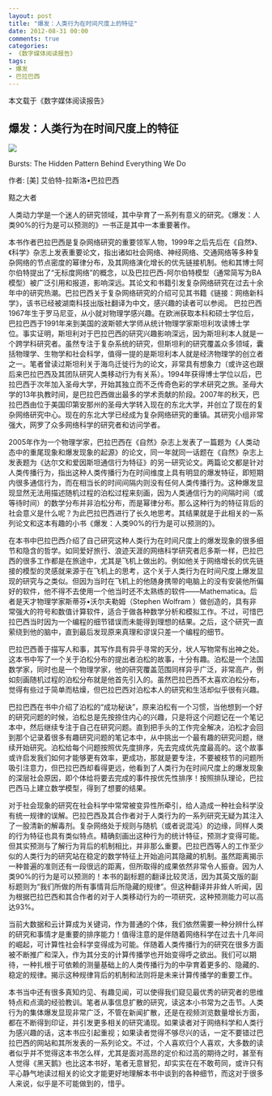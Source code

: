 ```yaml
---
layout: post
title: "爆发：人类行为在时间尺度上的特征"
date: 2012-08-31 00:00
comments: true
categories: 
- 《数字媒体阅读报告》
tags:
- 爆发
- 巴拉巴西
---
```



本文载于《数字媒体阅读报告》 

## 爆发：人类行为在时间尺度上的特征

    
![](http://crowdbehaviordotorg.files.wordpress.com/2011/11/burst-the-hidden-pattern-behind-everything-we-do.jpg)

 Bursts: The Hidden Pattern Behind Everything We Do

作者: [美] 艾伯特-拉斯洛•巴拉巴西

黠之大者 

人类动力学是一个迷人的研究领域，其中孕育了一系列有意义的研究。《爆发：人类90%的行为是可以预测的》一书正是其中一本重要著作。

本书作者巴拉巴西是复杂网络研究的重要领军人物，1999年之后先后在《自然》、《科学》杂志上发表重要论文，指出诸如社会网络、神经网络、交通网络等多种复杂网络的节点密度的幂律分布，及其网络演化增长的优先链接机制。他和其博士阿尔伯特提出了“无标度网络”的概念，以及巴拉巴西-阿尔伯特模型（通常简写为BA模型）被广泛引用和报道，影响深远。其论文和书籍引发复杂网络研究在过去十余年中的研究热潮。巴拉巴西关于复杂网络研究的介绍可见其书籍《链接：网络新科学》，该书已经被湖南科技出版社翻译为中文，感兴趣的读者可以参阅。
巴拉巴西1967年生于罗马尼亚，从小就对物理学感兴趣。在欧洲获取本科和硕士学位后，巴拉巴西于1991年来到美国的波斯顿大学师从统计物理学家斯坦利攻读博士学位。事实证明，斯坦利对于巴拉巴西的研究兴趣影响深远，因为斯坦利本人就是一个跨学科研究者。虽然专注于复杂系统的研究，但斯坦利的研究覆盖众多领域，囊括物理学、生物学和社会科学，值得一提的是斯坦利本人就是经济物理学的创立者之一。笔者曾读过斯坦利关于海鸟迁徙行为的论文，非常具有想象力（或许这也跟后来巴拉巴西及其团队研究人类移动行为有关系）。1994年获得博士学位以后，巴拉巴西于次年加入圣母大学，开始其独立而不乏传奇色彩的学术研究之旅。圣母大学的13年执教时间，是巴拉巴西做出最多的学术贡献的阶段。2007年的秋天，巴拉巴西由位于美国印第安那州的圣母大学转入现在的东北大学，并创立了现在的复杂网络研究中心。现在的东北大学已经成为复杂网络研究的重镇。其研究小组非常强大，网罗了众多网络科学的研究者和访问学者。

2005年作为一个物理学家，巴拉巴西在《自然》杂志上发表了一篇题为《人类动态中的重尾现象和爆发现象的起源》的论文，同一年就同一话题在《自然》杂志上发表题为《达尔文和爱因斯坦通信行为特征》的另一研究论文。两篇论文都是针对人类传播行为，指出这种人类传播行为在时间维度上具有明显的爆发特征，即短期内很多通信行为，而在相当长的时间间隔内则没有任何人类传播行为。这种爆发显现显然无法用描述随机过程的泊松过程来刻画，因为人类通信行为的间隔时间（或等待时间）的数学分布并非泊松分布，而是幂律分布。那么这种行为的特征背后的社会意义是什么呢？为此巴拉巴西进行了长久地思考。其结果就是于此相关的一系列论文和这本有趣的小书《爆发：人类90%的行为是可以预测的》。

在本书中巴拉巴西介绍了自己研究这种人类行为在时间尺度上的爆发现象的很多细节和隐含的哲学。如同爱好旅行、浪迹天涯的网络科学研究者厄多斯一样，巴拉巴西的很多工作都是在旅途中，尤其是飞机上做出的。例如他关于网络增长的优先链接的模型的灵感就来源于在飞机上的思考，这个关于人类行为在时间尺度上爆发显现的研究与之类似。但因为当时在飞机上的他随身携带的电脑上的没有安装他所偏好的软件，他不得不去使用一个他当时还不太熟练的软件——Mathematica。后者是天才物理学家斯蒂芬•沃尔夫勒姆（Stephen Wolfram ）做创造的，具有非常强大的符号和数值计算软件，适合于做各种数学分析和模拟工作。不过，可惜巴拉巴西当时因为一个编程的细节错误而未能得到理想的结果。之后，这个研究一直萦绕到他的脑中，直到最后发现原来真理和谬误只差一个编程的细节。

巴拉巴西善于描写人和事，其写作具有异乎寻常的天分，状人写物常有出神之处。这本书中写了一个关于泊松分布的提出者泊松的故事，十分有趣。泊松是一个法国数学家，同时也是一个物理学家，他的研究覆盖范围同样异乎广泛，非常高产，例如刻画随机过程的泊松分布就是他首先引入的。虽然巴拉巴西不太喜欢泊松分布，觉得有些过于简单而枯燥，但巴拉巴西对泊松本人的研究和生活却似乎很有兴趣。

巴拉巴西在书中介绍了泊松的“成功秘诀”，原来泊松有一个习惯，当他想到一个好的研究问题的时候，泊松总是先按捺住内心的兴趣，只是将这个问题记在一个笔记本中，然后继续专注于自己在研究问题。直到把手头的工作完全解决，泊松才会回到那个记录着很多有趣研究问题的笔记本中，从中挑出一个最有趣的研究问题，继续开始研究。泊松给每个问题按照优先度排序，先去完成优先度最高的。这个故事或许启发我们如何才能够更有效率，更成功，那就是要专注，不要被枝节的问题所吸引注意力，但巴拉巴西却看得更远，他看到了人类行为在时间尺度上的爆发现象的深层社会原因，即个体给将要去完成的事件按优先性排序！按照排队理论，巴拉巴西马上建立数学模型，得到了想要的结果。

对于社会现象的研究在社会科学中常常被变异性所牵引，给人造成一种社会科学没有统一规律的误解。巴拉巴西及其合作者对于人类行为的一系列研究无疑为其注入了一股清新的解毒剂。复杂网络处于规则与随机（或者说混沌）的边缘，同样人类的行为特征也具有类似特点。精确刻画出这种行为的统计特征，预测才变得可能。但其实预测与了解行为背后的机制相比，并非那么重要。巴拉巴西等人的工作至少似的人类行为的研究站在稳定的数学特征上开始追问其隐藏的机制。虽然距离揭示一种普遍的准则还有一段很远的距离，但所取得的成果依然非常令人振奋。因为人类90%的行为是可以预测的！本书的副标题的翻译比较灵活，因为其英文版的副标题则为“我们所做的所有事情背后所隐藏的规律”。但这种翻译并非耸人听闻，因为根据巴拉巴西和其合作者的对于人类移动行为的一项研究，这种预测能力可以高达93%。

当前大数据和云计算成为关键词，作为普通的个体，我们依然需要一种分辨什么样的研究和事情才是重要的排序能力！值得注意的是伴随着网络科学在过去十几年间的崛起，可计算性社会科学变得成为可能。伴随着人类传播行为的研究在很多方面被不断推广和深入，作为其分支的计算传播学也开始变得呼之欲出。我们可以期待，一种扎根于可依赖的测量基础上的人类传播行为的中孕育着更多的、隐藏的、稳定的规律。揭示这种规律背后的机制和法则将是未来计算传播学的重要工作。

本书当中还有很多真知灼见、有趣见闻，可以使得我们窥见最优秀的研究者的思维特点和点滴的经验教训。笔者从事信息扩散的研究，读这本小书常为之击节。人类行为的集体爆发显现非常广泛，不管在新闻扩散，还是在视频浏览数量增长方面，都在不断得到印证，并引发更多相关的研究涌现。如果读者对于网络科学和人类行为感兴趣的话，这本书应引起重视；如果读者觉得不够尽兴的话，一定不要错过巴拉巴西的网站和其所发表的一系列论文。不过，个人喜欢归个人喜欢，大多数的读者似乎并不觉得这本书怎么样，尤其是面对高昂的定价和过高的期待之时，甚至有人觉得《黑天鹅》也比这本书好，笔者无意冒犯，却实实在在不敢苟同，或许只有平心静气地读过相关的论文才能更好地理解本书中谈到的各种细节，而这对于很多人来说，似乎是不可能做到的，惜乎。

